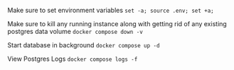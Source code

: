 Make sure to set environment variables
`set -a; source .env; set +a;`

Make sure to kill any running instance along with getting rid of any existing postgres data volume
`docker compose down -v`

Start database in background
`docker compose up -d`

View Postgres Logs
`docker compose logs -f`

